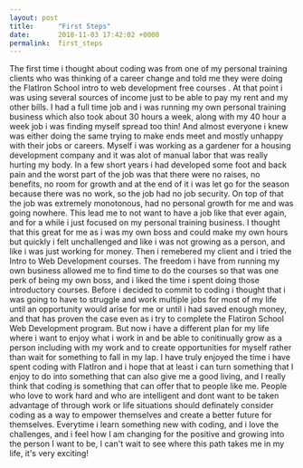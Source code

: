 ```yaml
---
layout: post
title:      "First Steps"
date:       2018-11-03 17:42:02 +0000
permalink:  first_steps
---
```



The first time i thought about coding was from one of my personal training clients who was thinking of a career change and told me they were doing the FlatIron School intro to web development free courses . At that point i was using several sources of income just to be able to pay my rent and my other bills. I had a full time job and i was running my own personal training business which also took about 30 hours a week, along with my 40 hour a week job i was finding myself spread too thin! And almost everyone i knew was either doing the same trying to make ends meet and mostly unhappy with their jobs or careers. Myself i was working as a gardener for a housing development company and it was alot of manual labor that was really hurting my body. In a few short years i had developed some foot and back pain and the worst part of the job was that there were no raises, no benefits, no room for growth and at the end of it i was let go for the season because there was no work, so the job had no job security. On top of that the job was extremely monotonous, had no personal growth for me and was going nowhere. This lead me to not want to have a job like that ever again, and for a while i just focused on my personal training business.  I thought that this great for me as i was my own boss and could make my own hours but quickly i felt unchallenged and like i was not growing as a person, and like i was just working for money. Then i remebered my client and i tried the Intro to Web Development courses. The freedom i have from running my own business allowed me to find time to do the courses so that was one perk of being my own boss, and i liked the time i spent doing those introductory courses. Before i decided to commit to coding i thought that i was going to have to struggle and work multiple jobs for most of my life until an opportunity would arise for me or until i had saved enough money, and that has proven the case even as i try to complete the Flatiron School Web Development program. But now i have a different plan for my life where i want to enjoy what i work in and be able to conitinually grow as a person including with my work and to create opportunities for myself rather than wait for something to fall in my lap. I have truly enjoyed the time i have spent coding with FlatIron and i hope that at least i can turn something that I enjoy to do into something that can also give me a good living, and I really think that coding is something that can offer that to people like me. People who love to work hard and  who are intelligent and dont want to be taken advantage of through work or life situations should definately consider coding as a way to empower themselves and create a better future for themselves. 
Everytime i learn something new with coding, and i love the challenges, and i feel how I am changing for the positive and growing into the person I want to be, I can't wait to see where this path takes me in my life, it's very exciting!
